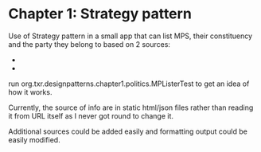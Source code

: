 # Chapter 1: Strategy pattern

Use of Strategy pattern in a small app that can list MPS, their constituency and the party they belong to based on 2 sources:
 * [PublicWhip]: (http://www.publicwhip.org.uk/mps.php)
 * [TheyWorkForYou]: (http://www.theyworkforyou.com/api/)

 run org.txr.designpatterns.chapter1.politics.MPListerTest to get an idea of how it works.

 Currently, the source of info are in static html/json files rather than reading it from URL itself as I never got round to change it.

 Additional sources could be added easily and formatting output could be easily modified.
  
